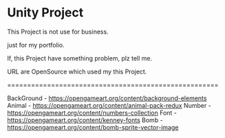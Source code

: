 # Unity Project #

This Project is not use for business.

just for my portfolio.

If, this Project have something problem, plz tell me. 

URL are OpenSource which used my this Project.

=====================================================

BackGround  - 
https://opengameart.org/content/background-elements
Animal 	    - 
https://opengameart.org/content/animal-pack-redux
Number      - 
https://opengameart.org/content/numbers-collection
Font 	    -
https://opengameart.org/content/kenney-fonts
Bomb 	    -
https://opengameart.org/content/bomb-sprite-vector-image

